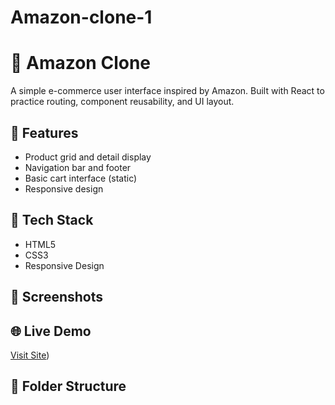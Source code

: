 # Amazon-clone-1
# 🛒 Amazon Clone

A simple e-commerce user interface inspired by Amazon. Built with React to practice routing, component reusability, and UI layout.

## 🚀 Features
- Product grid and detail display
- Navigation bar and footer
- Basic cart interface (static)
- Responsive design

## 🧰 Tech Stack
- HTML5
- CSS3
- Responsive Design

## 📸 Screenshots
<!-- Add screenshots once available -->
<!-- ![Home](./screenshots/home.png) -->

## 🌐 Live Demo
[Visit Site](https://amazon-clone-1-black-six.vercel.app))

## 📁 Folder Structure


